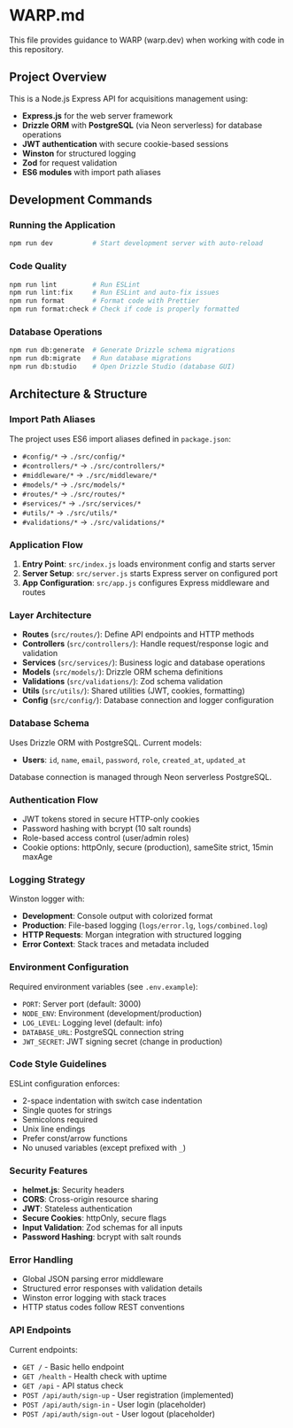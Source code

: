 # WARP.md

This file provides guidance to WARP (warp.dev) when working with code in this repository.

## Project Overview

This is a Node.js Express API for acquisitions management using:

- **Express.js** for the web server framework
- **Drizzle ORM** with **PostgreSQL** (via Neon serverless) for database operations
- **JWT authentication** with secure cookie-based sessions
- **Winston** for structured logging
- **Zod** for request validation
- **ES6 modules** with import path aliases

## Development Commands

### Running the Application

```bash
npm run dev          # Start development server with auto-reload
```

### Code Quality

```bash
npm run lint         # Run ESLint
npm run lint:fix     # Run ESLint and auto-fix issues
npm run format       # Format code with Prettier
npm run format:check # Check if code is properly formatted
```

### Database Operations

```bash
npm run db:generate  # Generate Drizzle schema migrations
npm run db:migrate   # Run database migrations
npm run db:studio    # Open Drizzle Studio (database GUI)
```

## Architecture & Structure

### Import Path Aliases

The project uses ES6 import aliases defined in `package.json`:

- `#config/*` → `./src/config/*`
- `#controllers/*` → `./src/controllers/*`
- `#middleware/*` → `./src/middleware/*`
- `#models/*` → `./src/models/*`
- `#routes/*` → `./src/routes/*`
- `#services/*` → `./src/services/*`
- `#utils/*` → `./src/utils/*`
- `#validations/*` → `./src/validations/*`

### Application Flow

1. **Entry Point**: `src/index.js` loads environment config and starts server
2. **Server Setup**: `src/server.js` starts Express server on configured port
3. **App Configuration**: `src/app.js` configures Express middleware and routes

### Layer Architecture

- **Routes** (`src/routes/`): Define API endpoints and HTTP methods
- **Controllers** (`src/controllers/`): Handle request/response logic and validation
- **Services** (`src/services/`): Business logic and database operations
- **Models** (`src/models/`): Drizzle ORM schema definitions
- **Validations** (`src/validations/`): Zod schema validation
- **Utils** (`src/utils/`): Shared utilities (JWT, cookies, formatting)
- **Config** (`src/config/`): Database connection and logger configuration

### Database Schema

Uses Drizzle ORM with PostgreSQL. Current models:

- **Users**: `id`, `name`, `email`, `password`, `role`, `created_at`, `updated_at`

Database connection is managed through Neon serverless PostgreSQL.

### Authentication Flow

- JWT tokens stored in secure HTTP-only cookies
- Password hashing with bcrypt (10 salt rounds)
- Role-based access control (user/admin roles)
- Cookie options: httpOnly, secure (production), sameSite strict, 15min maxAge

### Logging Strategy

Winston logger with:

- **Development**: Console output with colorized format
- **Production**: File-based logging (`logs/error.lg`, `logs/combined.log`)
- **HTTP Requests**: Morgan integration with structured logging
- **Error Context**: Stack traces and metadata included

### Environment Configuration

Required environment variables (see `.env.example`):

- `PORT`: Server port (default: 3000)
- `NODE_ENV`: Environment (development/production)
- `LOG_LEVEL`: Logging level (default: info)
- `DATABASE_URL`: PostgreSQL connection string
- `JWT_SECRET`: JWT signing secret (change in production)

### Code Style Guidelines

ESLint configuration enforces:

- 2-space indentation with switch case indentation
- Single quotes for strings
- Semicolons required
- Unix line endings
- Prefer const/arrow functions
- No unused variables (except prefixed with `_`)

### Security Features

- **helmet.js**: Security headers
- **CORS**: Cross-origin resource sharing
- **JWT**: Stateless authentication
- **Secure Cookies**: httpOnly, secure flags
- **Input Validation**: Zod schemas for all inputs
- **Password Hashing**: bcrypt with salt rounds

### Error Handling

- Global JSON parsing error middleware
- Structured error responses with validation details
- Winston error logging with stack traces
- HTTP status codes follow REST conventions

### API Endpoints

Current endpoints:

- `GET /` - Basic hello endpoint
- `GET /health` - Health check with uptime
- `GET /api` - API status check
- `POST /api/auth/sign-up` - User registration (implemented)
- `POST /api/auth/sign-in` - User login (placeholder)
- `POST /api/auth/sign-out` - User logout (placeholder)
